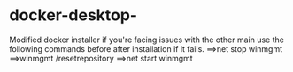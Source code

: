 # docker-desktop-
Modified docker installer if you're facing issues with the other main
use the following commands before after installation if it fails.
==>net stop winmgmt
==>winmgmt /resetrepository
==>net start winmgmt
